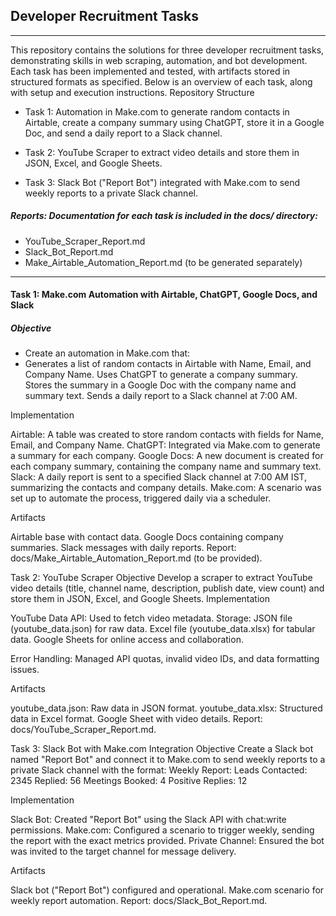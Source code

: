 ## Developer Recruitment Tasks
----
This repository contains the solutions for three developer recruitment tasks, demonstrating skills in web scraping, automation, and bot development. Each task has been implemented and tested, with artifacts stored in structured formats as specified. Below is an overview of each task, along with setup and execution instructions.
Repository Structure

- Task 1: Automation in Make.com to generate random contacts in Airtable, create a company summary using ChatGPT, store it in a Google Doc, and send a daily report to a Slack channel.

- Task 2: YouTube Scraper to extract video details and store them in JSON, Excel, and Google Sheets.

- Task 3: Slack Bot ("Report Bot") integrated with Make.com to send weekly reports to a private Slack channel.

##### Reports: Documentation for each task is included in the docs/ directory:

- YouTube_Scraper_Report.md
- Slack_Bot_Report.md
- Make_Airtable_Automation_Report.md (to be generated separately)
-----

#### Task 1: Make.com Automation with Airtable, ChatGPT, Google Docs, and Slack
##### Objective
 - Create an automation in Make.com that:
 - Generates a list of random contacts in Airtable with Name, Email, and Company Name. Uses ChatGPT to generate a company summary. Stores the summary in a Google Doc with the company name and summary text. Sends a daily report to a Slack channel at 7:00 AM.
 

Implementation

Airtable: A table was created to store random contacts with fields for Name, Email, and Company Name.
ChatGPT: Integrated via Make.com to generate a summary for each company.
Google Docs: A new document is created for each company summary, containing the company name and summary text.
Slack: A daily report is sent to a specified Slack channel at 7:00 AM IST, summarizing the contacts and company details.
Make.com: A scenario was set up to automate the process, triggered daily via a scheduler.

Artifacts

Airtable base with contact data.
Google Docs containing company summaries.
Slack messages with daily reports.
Report: docs/Make_Airtable_Automation_Report.md (to be provided).

Task 2: YouTube Scraper
Objective
Develop a scraper to extract YouTube video details (title, channel name, description, publish date, view count) and store them in JSON, Excel, and Google Sheets.
Implementation

YouTube Data API: Used to fetch video metadata.
Storage:
JSON file (youtube_data.json) for raw data.
Excel file (youtube_data.xlsx) for tabular data.
Google Sheets for online access and collaboration.


Error Handling: Managed API quotas, invalid video IDs, and data formatting issues.

Artifacts

youtube_data.json: Raw data in JSON format.
youtube_data.xlsx: Structured data in Excel format.
Google Sheet with video details.
Report: docs/YouTube_Scraper_Report.md.

Task 3: Slack Bot with Make.com Integration
Objective
Create a Slack bot named "Report Bot" and connect it to Make.com to send weekly reports to a private Slack channel with the format:
Weekly Report:
Leads Contacted: 2345
Replied: 56
Meetings Booked: 4
Positive Replies: 12

Implementation

Slack Bot: Created "Report Bot" using the Slack API with chat:write permissions.
Make.com: Configured a scenario to trigger weekly, sending the report with the exact metrics provided.
Private Channel: Ensured the bot was invited to the target channel for message delivery.

Artifacts

Slack bot ("Report Bot") configured and operational.
Make.com scenario for weekly report automation.
Report: docs/Slack_Bot_Report.md.



